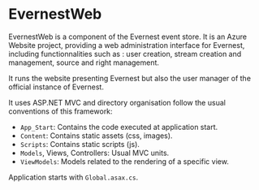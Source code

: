 EvernestWeb
===========

EvernestWeb is a component of the Evernest event store. It is an Azure Website
project, providing a web administration interface for Evernest, including
functionnalities such as : user creation, stream creation and management, source
and right management.

It runs the website presenting Evernest but also the user manager of the official instance of Evernest.


It uses ASP.NET MVC and directory organisation follow the usual conventions of this framework:

 * `App_Start`: Contains the code executed at application start.
 * `Content`: Contains static assets (css, images).
 * `Scripts`: Contains static scripts (js).
 * `Models`, Views, Controllers: Usual MVC units.
 * `ViewModels`: Models related to the rendering of a specific view.

Application starts with `Global.asax.cs`.


